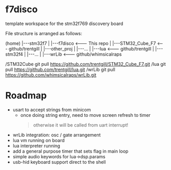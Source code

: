 # f7disco
template workspace for the stm32f769 discovery board

File structure is arranged as follows:

(home)
	|---stm32f7
	|		|---f7disco 	  <--- This repo
	|		|---STM32_Cube_F7 <--- github/trentgill
	|		|---other_proj
	|		|---...
	|		|---lua           <--- github/trentgill
	|
	|---stm32f4
	|		|---...
	|
	|---wrLib 				  <--- github/whimsicalraps

/STM32Cube  git pull https://github.com/trentgill/STM32_Cube_F7.git
/lua        git pull https://github.com/trentgill/lua.git
/wrLib      git pull https://github.com/whimsicalraps/wrLib.git

# Roadmap

- usart to accept strings from minicom
	- once doing string entry, need to move screen refresh to timer
		> otherwise it will be called from uart interrupt!
- wrLib integration: osc / gate arrangement
- lua vm running on board
- lua interpreter running
- add a general purpose timer that sets flag in main loop
- simple audio keywords for lua->dsp.params
- usb-hid keyboard support direct to the shell